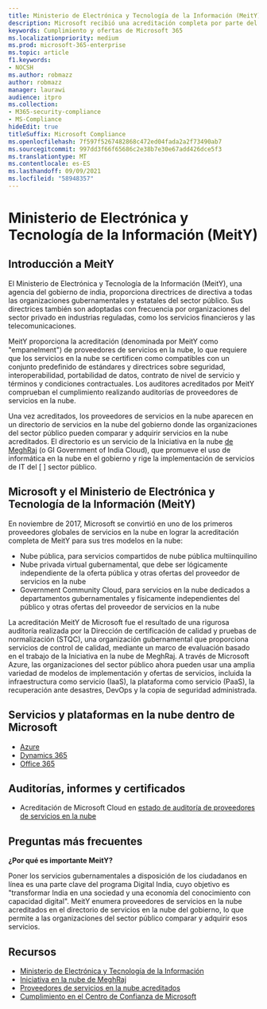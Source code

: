 ```yaml
---
title: Ministerio de Electrónica y Tecnología de la Información (MeitY)
description: Microsoft recibió una acreditación completa por parte del Ministerio de Electrónica y Tecnología de la Información en india.
keywords: Cumplimiento y ofertas de Microsoft 365
ms.localizationpriority: medium
ms.prod: microsoft-365-enterprise
ms.topic: article
f1.keywords:
- NOCSH
ms.author: robmazz
author: robmazz
manager: laurawi
audience: itpro
ms.collection:
- M365-security-compliance
- MS-Compliance
hideEdit: true
titleSuffix: Microsoft Compliance
ms.openlocfilehash: 7f597f5267482868c472ed04fada2a2f73490ab7
ms.sourcegitcommit: 997dd3f66f65686c2e38b7e30e67add426dce5f3
ms.translationtype: MT
ms.contentlocale: es-ES
ms.lasthandoff: 09/09/2021
ms.locfileid: "58948357"
---
```

# <a name="ministry-of-electronics-and-information-technology-meity"></a>Ministerio de Electrónica y Tecnología de la Información (MeitY)

## <a name="meity-overview"></a>Introducción a MeitY

El Ministerio de Electrónica y Tecnología de la Información (MeitY), una agencia del gobierno de india, proporciona directrices de directiva a todas las organizaciones gubernamentales y estatales del sector público. Sus directrices también son adoptadas con frecuencia por organizaciones del sector privado en industrias reguladas, como los servicios financieros y las telecomunicaciones.

MeitY proporciona la acreditación (denominada por MeitY como "empanelment") de proveedores de servicios en la nube, lo que requiere que los servicios en la nube se certificen como compatibles con un conjunto predefinido de estándares y directrices sobre seguridad, interoperabilidad, portabilidad de datos, contrato de nivel de servicio y términos y condiciones contractuales. Los auditores acreditados por MeitY comprueban el cumplimiento realizando auditorías de proveedores de servicios en la nube.

Una vez acreditados, los proveedores de servicios en la nube aparecen en un directorio de servicios en la nube del gobierno donde las organizaciones del sector público pueden comparar y adquirir servicios en la nube acreditados. El directorio es un servicio de la Iniciativa en la nube [de MeghRaj](https://meity.gov.in/content/gi-cloud-meghraj) (o GI Government of India Cloud), que promueve el uso de informática en la nube en el gobierno y rige la implementación de servicios de IT del \[ \] sector público.

## <a name="microsoft-and-ministry-of-electronics-and-information-technology-meity"></a>Microsoft y el Ministerio de Electrónica y Tecnología de la Información (MeitY)

En noviembre de 2017, Microsoft se convirtió en uno de los primeros proveedores globales de servicios en la nube en lograr la acreditación completa de MeitY para sus tres modelos en la nube:

- Nube pública, para servicios compartidos de nube pública multiinquilino
- Nube privada virtual gubernamental, que debe ser lógicamente independiente de la oferta pública y otras ofertas del proveedor de servicios en la nube
- Government Community Cloud, para servicios en la nube dedicados a departamentos gubernamentales y físicamente independientes del público y otras ofertas del proveedor de servicios en la nube

La acreditación MeitY de Microsoft fue el resultado de una rigurosa auditoría realizada por la Dirección de certificación de calidad y pruebas de normalización (STQC), una organización gubernamental que proporciona servicios de control de calidad, mediante un marco de evaluación basado en el trabajo de la Iniciativa en la nube de MeghRaj. A través de Microsoft Azure, las organizaciones del sector público ahora pueden usar una amplia variedad de modelos de implementación y ofertas de servicios, incluida la infraestructura como servicio (IaaS), la plataforma como servicio (PaaS), la recuperación ante desastres, DevOps y la copia de seguridad administrada.

## <a name="microsoft-in-scope-cloud-platforms--services"></a>Servicios y plataformas en la nube dentro de Microsoft

- [Azure](https://aka.ms/AzureCompliance)
- [Dynamics 365](https://aka.ms/d365-compliance-list)
- [Office 365](https://aka.ms/Office365ComplianceOfferings)

## <a name="audits-reports-and-certificates"></a>Auditorías, informes y certificados

- Acreditación de Microsoft Cloud en [estado de auditoría de proveedores de servicios en la nube](https://meity.gov.in/content/gi-cloud-meghraj)

## <a name="frequently-asked-questions"></a>Preguntas más frecuentes

**¿Por qué es importante MeitY?**

Poner los servicios gubernamentales a disposición de los ciudadanos en línea es una parte clave del programa Digital India, cuyo objetivo es "transformar India en una sociedad y una economía del conocimiento con capacidad digital". MeitY enumera proveedores de servicios en la nube acreditados en el directorio de servicios en la nube del gobierno, lo que permite a las organizaciones del sector público comparar y adquirir esos servicios.

## <a name="resources"></a>Recursos

- [Ministerio de Electrónica y Tecnología de la Información](https://meity.gov.in/)
- [Iniciativa en la nube de MeghRaj](https://meity.gov.in/content/gi-cloud-meghraj)
- [Proveedores de servicios en la nube acreditados](https://meity.gov.in/content/gi-cloud-meghraj)
- [Cumplimiento en el Centro de Confianza de Microsoft](https://www.microsoft.com/trust-center/compliance/compliance-overview)
